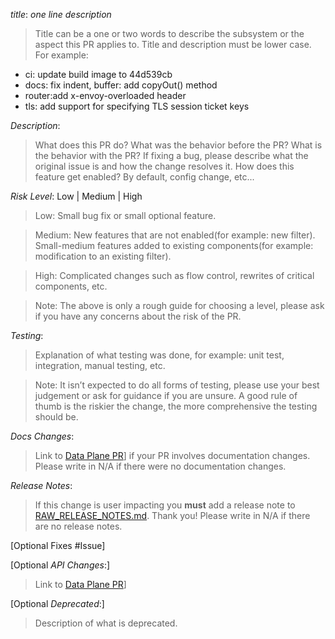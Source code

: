 *title*: *one line description*

>Title can be a one or two words to describe the subsystem or the aspect
 this PR applies to. Title and description must be lower case. For example:
* ci: update build image to 44d539cb
* docs: fix indent, buffer: add copyOut() method
* router:add x-envoy-overloaded header
* tls: add support for specifying TLS session ticket keys

*Description*:
>What does this PR do? What was the behavior before the PR?
What is the behavior with the PR? If fixing a bug, please describe what
the original issue is and how the change resolves it. How does this
feature get enabled? By default, config change, etc...

*Risk Level*: Low | Medium | High
>Low: Small bug fix or small optional feature.

>Medium: New features that are not enabled(for example: new filter). Small-medium
features added to existing components(for example: modification to an existing
filter).

>High: Complicated changes such as flow control, rewrites of critical
components, etc.

>Note: The above is only a rough guide for choosing a level,
please ask if you have any concerns about the risk of the PR.

*Testing*:
>Explanation of what testing was done, for example: unit test,
integration, manual testing, etc.

>Note: It isn’t expected to do all
forms of testing, please use your best judgement or ask for guidance
if you are unsure. A good rule of thumb is the riskier the change, the
more comprehensive the testing should be.

*Docs Changes*:
>Link to [Data Plane PR](https://github.com/envoyproxy/data-plane-api/pulls)]
if your PR involves documentation changes. Please write in N/A if there were no
documentation changes.

*Release Notes*:
>If this change is user impacting you **must** add a release note to
[RAW_RELEASE_NOTES.md](RAW_RELEASE_NOTES.md). Thank you! Please write in N/A if
there are no release notes.

[Optional Fixes #Issue]

[Optional *API Changes*:]
>Link to [Data Plane PR](https://github.com/envoyproxy/data-plane-api/pulls)]

[Optional *Deprecated*:]
>Description of what is deprecated.
